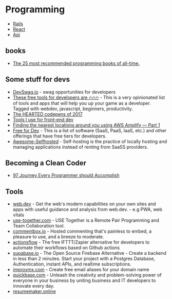 # Programming

- [Rails](rails)
- [React](react)
- [Api](api)


## books
- [The 25 most recommended programming books of all-time.](https://dev.to/daolf/the-25-most-recommended-programming-books-of-all-time-5fel)

## Some stuff for devs
- [DevSwag.io](https://devswag.io/) - swag opportunities for developers
- [These free tools for developers are 🔥🔥🔥](https://dev.to/fayaz/this-free-tools-for-developers-are-45p3) - This is a very opinionated list of tools and apps that will help you up your game as a developer. Tagged with webdev, javascript, beginners, productivity.
- [The HEARTED codepens of 2017](https://codepen.io/2017/popular/pens/)
- [Tools I use for front-end dev](https://dev.to/pustelto/tools-i-use-for-front-end-dev-3ekn)
- [Finding the nearest locations around you using AWS Amplify — Part 1](https://gerard-sans.medium.com/finding-the-nearest-locations-around-you-using-aws-amplify-part-1-ee4d6a14eec9)
- [Free for Dev](https://github.com/ripienaar/free-for-dev) - This is a list of software (SaaS, PaaS, IaaS, etc.) and other offerings that have free tiers for developers.
- [Awesome-Selfhosted](https://github.com/awesome-selfhosted/awesome-selfhosted) - Self-hosting is the practice of locally hosting and managing applications instead of renting from SaaSS providers.

## Becoming a Clean Coder
- [97 Journey Every Programmer should Accomplish](https://medium.com/@biratkirat/97-journey-every-programmer-should-accomplish-a0c53dbbfd47)

## Tools
- [web.dev](https://web.dev/) - Get the web's modern capabilities on your own sites and apps with useful guidance and analysis from web.dev. - e.g PWA, web vitals
- [use-together.com](https://www.use-together.com/) - USE Together is a Remote Pair Programming and Team Collaboration tool.
- [commentbox.io](https://commentbox.io/) - Hosted commenting that's painless to embed, a pleasure to use, and a breeze to moderate.
- [actionsflow](https://github.com/actionsflow/actionsflow) - The free IFTTT/Zapier alternative for developers to automate their workflows based on Github actions 
- [supabase.io](https://supabase.io) - The Open Source Firebase Alternative - Create a backend in less than 2 minutes. Start your project with a Postgres Database, Authentication, instant APIs, and realtime subscriptions.
- [improvmx.com](https://improvmx.com) - Create free email aliases for your domain name
- [quickbase.com](https://www.quickbase.com) - Unleash the creativity and problem-solving power of everyone in your business by uniting business and IT developers to innovate every day.
- [resumemaker.online](https://www.resumemaker.online/de)
